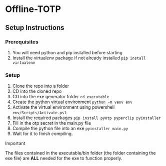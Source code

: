 # Offline-TOTP
## Setup Instructions

### Prerequisites
1. You will need python and pip installed before starting
2. Install the virtualenv package if not already installed
`pip install virtualenv`

### Setup
1. Clone the repo into a folder
2. CD into the cloned repo
3. CD into the exe generator folder
`cd executable`
4. Create the python virtual environment
`python -m venv env`
5. Activate the virtual environment using powershell
`env/Scripts/Activate.ps1`
6. Install the required packages
`pip install pyotp pyperclip pyinstaller`
7. Fill in the otp secret in the main.py file
8. Compile the python file into an exe
`pyinstaller main.py`
9. Wait for it to finish compiling.
> [!IMPORTANT]
> The files contained in the executable/bin folder (the folder containing the exe file) are **ALL** needed for the exe to function properly.
